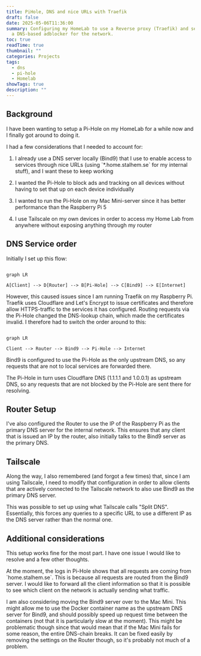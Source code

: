 ```yaml
---
title: PiHole, DNS and nice URLs with Traefik
draft: false
date: 2025-05-06T11:36:00
summary: Configuring my HomeLab to use a Reverse proxy (Traefik) and setting up
  a DNS-based adblocker for the network.
toc: true
readTime: true
thumbnail: ""
categories: Projects
tags:
  - dns
  - pi-hole
  - Homelab
showTags: true
description: ""
---
```


## Background

I have been wanting to setup a Pi-Hole on my HomeLab for a while now and I finally got around to doing it.

I had a few considerations that I needed to account for:

1. I already use a DNS server locally (Bind9) that I use to enable access to services through nice URLs (using \`\*.home.stalhem.se\` for my internal stuff), and I want these to keep working

2. I wanted the Pi-Hole to block ads and tracking on all devices without having to set that up on each device individually

3. I wanted to run the Pi-Hole on my Mac Mini-server since it has better performance than the Raspberry Pi 5

4. I use Tailscale on my own devices in order to access my Home Lab from anywhere without exposing anything through my router

## DNS Service order

Initially I set up this flow:

```mermaid

graph LR

A[Client] --> D[Router] --> B[Pi-Hole] --> C[Bind9] --> E[Internet]

```

However, this caused issues since I am running Traefik on my Raspberry Pi. Traefik uses Cloudflare and Let's Encrypt to issue certificates and therefore allow HTTPS-traffic to the services it has configured. Routing requests via the Pi-Hole changed the DNS-lookup chain, which made the certificates invalid. I therefore had to switch the order around to this:

```mermaid

graph LR

Client --> Router --> Bind9 --> Pi-Hole --> Internet

```

Bind9 is configured to use the Pi-Hole as the only upstream DNS, so any requests that are not to local services are forwarded there.

The Pi-Hole in turn uses Cloudflare DNS (1.1.1.1 and 1.0.0.1) as upstream DNS, so any requests that are not blocked by the Pi-Hole are sent there for resolving.

## Router Setup

I've also configured the Router to use the IP of the Raspberry Pi as the primary DNS server for the internal network. This ensures that any client that is issued an IP by the router, also initially talks to the Bind9 server as the primary DNS.

## Tailscale

Along the way, I also remembered (and forgot a few times) that, since I am using Tailscale, I need to modify that configuration in order to allow clients that are actively connected to the Tailscale network to also use Bind9 as the primary DNS server.

This was possible to set up using what Tailscale calls "Split DNS". Essentially, this forces any queries to a specific URL to use a different IP as the DNS server rather than the normal one.

## Additional considerations

This setup works fine for the most part. I have one issue I would like to resolve and a few other thoughts.

At the moment, the logs in Pi-Hole shows that all requests are coming from \`home.stalhem.se\`. This is because all requests are routed from the Bind9 server. I would like to forward all the client information so that it is possible to see which client on the network is actually sending what traffic.

I am also considering moving the Bind9 server over to the Mac Mini. This might allow me to use the Docker container name as the upstream DNS server for Bind9, and should possibly speed up request time between the containers (not that it is particularly slow at the moment). This might be problematic though since that would mean that if the Mac Mini fails for some reason, the entire DNS-chain breaks. It can be fixed easily by removing the settings on the Router though, so it's probably not much of a problem.
